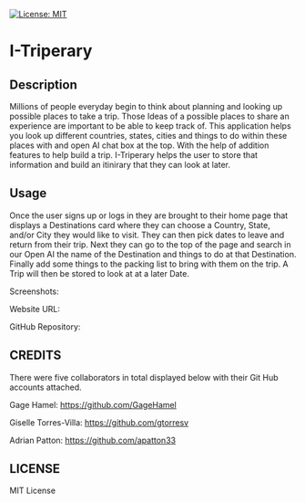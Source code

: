 [![License: MIT](https://img.shields.io/badge/License-MIT-yellow.svg)](https://opensource.org/licenses/MIT)

# I-Triperary

## Description

Millions of people everyday begin to think about planning and looking up possible places to take a trip.
Those Ideas of a possible places to share an experience are important to be able to keep track of. This 
application helps you look up different countries, states, cities and things to do within these places 
with and open AI chat box at the top. With the help of addition features to help build a trip. I-Triperary helps the user to store that information and build an itinirary that they can look at later.

## Usage

Once the user signs up or logs in they are brought to their home page that displays a Destinations card where they can choose a Country, State, and/or City they would like to visit. They can then pick dates to leave and return from their trip. Next they can go to the top of the page and search in our Open AI the name of the Destination and things to do at that Destination. Finally add some things to the packing list 
to bring with them on the trip. A Trip will then be stored to look at at a later Date.

Screenshots:


Website URL: 

GitHub Repository: 

## CREDITS

There were five collaborators in total displayed below with their Git Hub accounts attached.

Gage Hamel: https://github.com/GageHamel

Giselle Torres-Villa: https://github.com/gtorresv

Adrian Patton: https://github.com/apatton33

## LICENSE

MIT License



